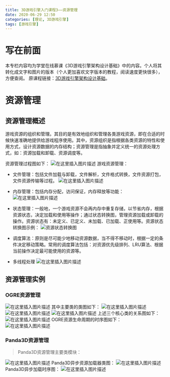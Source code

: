 ```yaml
---
title: 3D游戏引擎入门课程3——资源管理
date: 2020-06-29 12:50
categories: [理论, 3D游戏引擎]
tags: [游戏引擎]
---
```


# 写在前面

本专栏内容均为学堂在线慕课《3D游戏引擎架构设计基础》中的内容。个人将其转化成文字和图片的版本（个人更加喜欢文字版本的教程，阅读速度更快很多），方便查阅。
原课程链接：[3D游戏引擎架构设计基础](https://next.xuetangx.com/course/SCUT00001001532/1515566?fromArray=learn_title)。

# 资源管理

## 资源管理概述

游戏资源的组织和管理。其目的是有效地组织和管理各类游戏资源，即在合适的时候快速准确地提供给游戏程序使用。其中，资源组织是指根据各类资源的特性和使用方式，设计资源数据的内存结构；资源管理是指抽象并定义统一的资源处理方式，如：资源加载和卸载、资源调度等。

资源管理过程图如下：
![在这里插入图片描述](https://picbed.olimi.icu//img/202303291909238.png)
游戏资源管理：

- 文件管理：包括文件加载与卸载，文件解析，文件格式转换，文件资源打包，文件资源传输等过程。
![在这里插入图片描述](https://picbed.olimi.icu//img/202303291909239.png)

- 内存管理：包括内存分配，访问保证，内存释放等功能：
![在这里插入图片描述](https://picbed.olimi.icu//img/202303291909240.png)

- 状态管理：一般地，一个游戏资源不会再内存中重复存储，以节省内存，根据资源状态，决定加载和使用等操作；通过状态转换图，管理资源加载或卸载的操作。资源状态有：未定义、已定义、未加载、已加载、正使用等。资源状态转换图示例：
![资源状态转换图](https://picbed.olimi.icu//img/202303291909241.png)

- 调度算法：原则是尽可能少地移动资源数据，当不得不移动时，根据一定的条件决定移动策略。常用的调度算法包括：对资源优先级排列、LRU算法、根据当前操作决定最可能使用的资源等。

- 多线程处理
![在这里插入图片描述](https://picbed.olimi.icu//img/202303291909242.png)

## 资源管理实例

### OGRE资源管理

![在这里插入图片描述](https://picbed.olimi.icu//img/202303291909243.png)
其中主要类的类图如下：
![在这里插入图片描述](https://picbed.olimi.icu//img/202303291909244.png)
![在这里插入图片描述](https://picbed.olimi.icu//img/202303291909245.png)
![在这里插入图片描述](https://picbed.olimi.icu//img/202303291909246.png)
上述三个核心类的关系图如下：
![在这里插入图片描述](https://picbed.olimi.icu//img/202303291909247.png)
OGRE资源生命周期的时序图如下：
![在这里插入图片描述](https://picbed.olimi.icu//img/202303291909248.png)

### Panda3D资源管理

> Panda3D资源管理主要类模块：

![在这里插入图片描述](https://picbed.olimi.icu//img/202303291909249.png)
Panda3D异步资源加载器类图：
![在这里插入图片描述](https://picbed.olimi.icu//img/202303291909250.png)
Panda3D异步加载时序图：
![在这里插入图片描述](https://picbed.olimi.icu//img/202303291909251.png)
